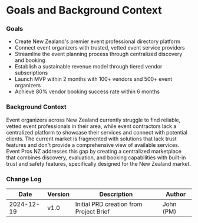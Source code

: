 # Goals and Background Context

### Goals

- Create New Zealand's premier event professional directory platform
- Connect event organizers with trusted, vetted event service providers
- Streamline the event planning process through centralized discovery and booking
- Establish a sustainable revenue model through tiered vendor subscriptions
- Launch MVP within 2 months with 100+ vendors and 500+ event organizers
- Achieve 80% vendor booking success rate within 6 months

### Background Context

Event organizers across New Zealand currently struggle to find reliable, vetted event professionals in their area, while event contractors lack a centralized platform to showcase their services and connect with potential clients. The current market is fragmented with solutions that lack trust features and don't provide a comprehensive view of available services. Event Pros NZ addresses this gap by creating a centralized marketplace that combines discovery, evaluation, and booking capabilities with built-in trust and safety features, specifically designed for the New Zealand market.

### Change Log

| Date       | Version | Description                             | Author    |
| ---------- | ------- | --------------------------------------- | --------- |
| 2024-12-19 | v1.0    | Initial PRD creation from Project Brief | John (PM) |
